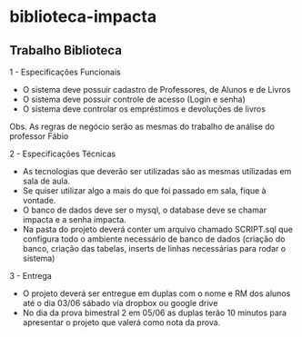 # biblioteca-impacta

## Trabalho Biblioteca

1 - Especificações Funcionais
 - O sistema deve possuir cadastro de Professores, de Alunos e de Livros
 - O sistema deve possuir controle de acesso (Login e senha)
 - O sistema deve controlar os empréstimos e devoluções de livros

Obs. As regras de negócio serão as mesmas do trabalho de análise do professor Fábio

2 - Especificações Técnicas
 - As tecnologias que deverão ser utilizadas são as mesmas utilizadas em sala de aula.
 - Se quiser utilizar algo a mais do que foi passado em sala, fique à vontade.
 - O banco de dados deve ser o mysql, o database deve se chamar impacta e a senha impacta.
 - Na pasta do projeto deverá conter um arquivo chamado SCRIPT.sql que configura todo o ambiente necessário de banco de dados (criação do banco, criação das tabelas, inserts de linhas necessárias para rodar o sistema)

3 - Entrega
 - O projeto deverá ser entregue em duplas com o nome e RM dos alunos até o dia 03/06 sábado via dropbox ou google drive 
 - No dia da prova bimestral 2 em 05/06 as duplas terão 10 minutos para apresentar o projeto que valerá como nota da prova.
